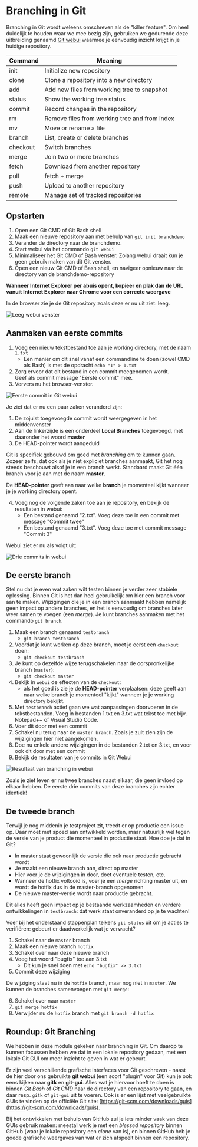 # Branching in Git

Branching in Git wordt weleens omschreven als de "killer feature". Om heel duidelijk te houden waar we mee bezig zijn, gebruiken we gedurende deze uitbreiding genaamd [Git webui](https://github.com/alberthier/git-webui) waarmee je eenvoudig inzicht krijgt in je huidige repository.

| Command  | Meaning                                       |
|----------|-----------------------------------------------|
| init     | Initialize new repository                     |
| clone    | Clone a repository into a new directory       |
| add      | Add new files from working tree to snapshot   |
| status   | Show the working tree status                  |
| commit   | Record changes in the repository              |
| rm       | Remove files from working tree and from index |
| mv       | Move or rename a file                         |
| branch   | List, create or delete branches               |
| checkout | Switch branches                               |
| merge    | Join two or more branches                     |
| fetch    | Download from another repository              |
| pull     | fetch + merge                                 |
| push     | Upload to another repository                  |
| remote   | Manage set of tracked repositories            |

## Opstarten

1. Open een Git CMD of Git Bash shell
2. Maak een nieuwe repository aan met behulp van `git init branchdemo`
3. Verander de directory naar de branchdemo.
4. Start webui via het commando `git webui`
5. Minimaliseer het Git CMD of Bash venster. Zolang webui draait kun je geen gebruik maken van dit Git venster.
6. Open een nieuw Git CMD of Bash shell, en navigeer opnieuw naar de directory van de branchdemo-repository

**Wanneer Internet Explorer per abuis opent, kopieer en plak dan de URL vanuit Internet Explorer naar Chrome voor een correcte weergave**

In de browser zie je de Git repository zoals deze er nu uit ziet: leeg.

![Leeg webui venster](img/webui-leeg.png)

## Aanmaken van eerste commits

1. Voeg een nieuw tekstbestand toe aan je working directory, met de naam `1.txt`
   * Een manier om dit snel vanaf een commandline te doen (zowel CMD als Bash) is met de opdracht `echo "1" > 1.txt`
2. Zorg ervoor dat dit bestand in een commit meegenomen wordt.  
   Geef als commit message "Eerste commit" mee.
3. Ververs nu het browser-venster.

![Eerste commit in Git webui](img/webui-eerstecommit.png)

Je ziet dat er nu een paar zaken veranderd zijn:

1. De zojuist toegevoegde commit wordt weergegeven in het middenvenster
2. Aan de linkerzijde is een onderdeel **Local Branches** toegevoegd, met daaronder het woord **master**
3. De HEAD-pointer wordt aangeduid

Git is specifiek gebouwd om goed met *branching* om te kunnen gaan. Zozeer zelfs, dat ook als je niet expliciet branches aanmaakt, Git het nog steeds beschouwt alsof je in een branch werkt. Standaard maakt Git één branch voor je aan met de naam **master**.

De **HEAD-pointer** geeft aan naar welke **branch** je momenteel kijkt wanneer je je working directory opent.

4. Voeg nog de volgende zaken toe aan je repository, en bekijk de resultaten in webui:
   * Een bestand genaamd "2.txt". Voeg deze toe in een commit met message "Commit twee"
   * Een bestand genaamd "3.txt". Voeg deze toe met commit message "Commit 3"

Webui ziet er nu als volgt uit:

![Drie commits in webui](img/webui-driecommits.png)

## De eerste branch

Stel nu dat je even wat zaken wilt testen binnen je verder zeer stabiele oplossing. Binnen Git is het dan heel gebruikelijk om hier een branch voor aan te maken. Wijzigingen die je in een branch aanmaakt hebben namelijk geen impact op andere branches, en het is eenvoudig om branches later weer samen te voegen (een *merge*). Je kunt branches aanmaken met het commando `git branch`.

1. Maak een branch genaamd `testbranch`
   * `git branch testbranch`
2. Voordat je kunt werken op deze branch, moet je eerst een `checkout` doen:
   * `git checkout testbranch`
3. Je kunt op dezelfde wijze terugschakelen naar de oorspronkelijke branch (`master`):
   * `git checkout master`
4. Bekijk in `webui` de effecten van de `checkout`:
   * als het goed is zie je de **HEAD-pointer** verplaatsen: deze geeft aan naar welke branch je momenteel "kijkt" wanneer je je working directory bekijkt.
5. Met `testbranch` actief gaan we wat aanpassingen doorvoeren in de tekstbestanden. Voeg in bestanden 1.txt en 3.txt wat tekst toe met bijv. Notepad++ of Visual Studio Code.
6. Voer dit door met een commit
7. Schakel nu terug naar de `master branch`. Zoals je zult zien zijn de wijzigingen hier niet aangekomen.
8. Doe nu enkele andere wijzigingen in de bestanden 2.txt en 3.txt, en voer ook dit door met een commit
9. Bekijk de resultaten van je commits in Git Webui

![Resultaat van branching in webui](img/branching-results-webui.gif)

Zoals je ziet leven er nu twee branches naast elkaar, die geen invloed op elkaar hebben. De eerste drie commits van deze branches zijn echter identiek!

## De tweede branch

Terwijl je nog middenin je testproject zit, treedt er op productie een issue op. Daar moet met spoed aan ontwikkeld worden, maar natuurlijk wel tegen de versie van je product die momenteel in productie staat. Hoe doe je dat in Git?

* In master staat gewoonlijk de versie die ook naar productie gebracht wordt
* Je maakt een nieuwe branch aan, direct op master
* Hier voer je de wijzigingen in door, doet eventuele testen, etc.
* Wanneer de hotfix voltooid is, voer je een *merge* richting master uit, en wordt de hotfix dus in de master-branch opgenomen
* De nieuwe master-versie wordt naar productie gebracht.

Dit alles heeft geen impact op je bestaande werkzaamheden en verdere ontwikkelingen in `testbranch`: dat werk staat onveranderd op je te wachten!

Voer bij het onderstaand stappenplan telkens `git status` uit om je acties te verifiëren: gebeurt er daadwerkelijk wat je verwacht?

1. Schakel naar de `master` branch
2. Maak een nieuwe branch `hotfix`
3. Schakel over naar deze nieuwe branch
4. Voeg het woord "bugfix" toe aan 3.txt
   * Dit kun je snel doen met `echo "bugfix" >> 3.txt`
5. Commit deze wijziging

De wijziging staat nu in de `hotfix` branch, maar nog niet in `master`. We kunnen de branches samenvoegen met `git merge`:

6. Schakel over naar `master`
7. `git merge hotfix`
8. Verwijder nu de `hotfix` branch met `git branch -d hotfix`

## Roundup: Git Branching

We hebben in deze module gekeken naar branching in Git. Om daarop te kunnen focussen hebben we dat in een lokale repository gedaan, met een lokale Git GUI om meer inzicht te geven in wat er gebeurt.

Er zijn veel verschillende grafische interfaces voor Git geschreven - naast de hier door ons gebruikte **git webui** (een soort "plugin" voor Git) kun je ook eens kijken naar **gitk** en **git-gui**. Alles wat je hiervoor hoeft te doen is binnen *Git Bash* of *Git CMD* naar de directory van een repository te gaan, en daar resp. `gitk` of `git-gui` uit te voeren. Ook is er een lijst met veelgebruikte GUIs te vinden op de officiële Git site: [https://git-scm.com/downloads/guis](https://git-scm.com/downloads/guis).

Bij het ontwikkelen met behulp van GitHub zul je iets minder vaak van deze GUIs gebruik maken: meestal werk je met een *blessed repository* binnen GitHub (waar je lokale repository een *clone* van is), en binnen GitHub heb je goede grafische weergaves van wat er zich afspeelt binnen een repository.
